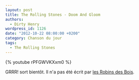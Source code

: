 ```yaml
---
layout: post
title: The Rolling Stones - Doom And Gloom
authors:
  - Dirty Henry
wordpress_id: 1126
date: "2012-10-22 08:00:00 +0200"
category: Chanson du jour
tags:
  - The Rolling Stones
---
```


{% youtube rPFGWVKXxm0 %}

GRRR! sort bientôt. Il n'a pas été écrit par [les Robins des Bois][1].

[1]: https://youtu.be/z0qW9P-uYfM "Extrait de RRRrrr!!!"
